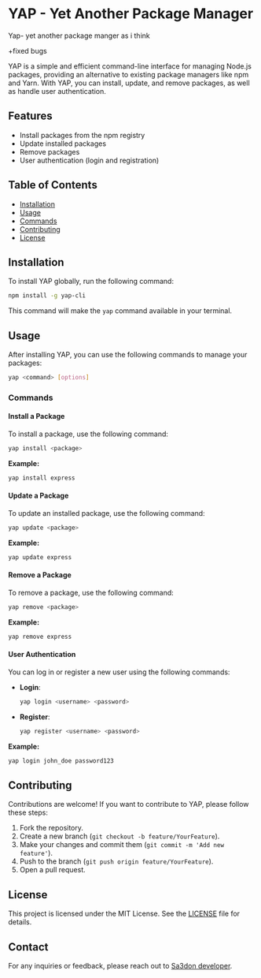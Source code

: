 
# YAP - Yet Another Package Manager

Yap- yet another package manger as i think

+fixed bugs

YAP is a simple and efficient command-line interface for managing Node.js packages, providing an alternative to existing package managers like npm and Yarn. With YAP, you can install, update, and remove packages, as well as handle user authentication.

## Features

- Install packages from the npm registry
- Update installed packages
- Remove packages
- User authentication (login and registration)

## Table of Contents

- [Installation](#installation)
- [Usage](#usage)
- [Commands](#commands)
- [Contributing](#contributing)
- [License](#license)

## Installation

To install YAP globally, run the following command:

```bash
npm install -g yap-cli
```

This command will make the `yap` command available in your terminal.

## Usage

After installing YAP, you can use the following commands to manage your packages:

```bash
yap <command> [options]
```

### Commands

#### Install a Package

To install a package, use the following command:

```bash
yap install <package>
```

**Example:**
```bash
yap install express
```

#### Update a Package

To update an installed package, use the following command:

```bash
yap update <package>
```

**Example:**
```bash
yap update express
```

#### Remove a Package

To remove a package, use the following command:

```bash
yap remove <package>
```

**Example:**
```bash
yap remove express
```

#### User Authentication

You can log in or register a new user using the following commands:

- **Login**:
  ```bash
  yap login <username> <password>
  ```

- **Register**:
  ```bash
  yap register <username> <password>
  ```

**Example:**
```bash
yap login john_doe password123
```

## Contributing

Contributions are welcome! If you want to contribute to YAP, please follow these steps:

1. Fork the repository.
2. Create a new branch (`git checkout -b feature/YourFeature`).
3. Make your changes and commit them (`git commit -m 'Add new feature'`).
4. Push to the branch (`git push origin feature/YourFeature`).
5. Open a pull request.

## License

This project is licensed under the MIT License. See the [LICENSE](LICENSE) file for details.

## Contact

For any inquiries or feedback, please reach out to [Sa3don developer](mailto:monderasdor@gmail.com).


